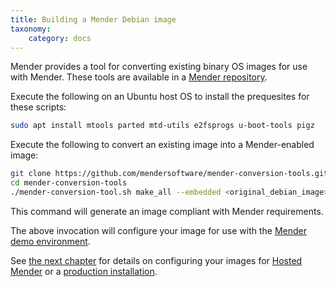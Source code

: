 ```yaml
---
title: Building a Mender Debian image
taxonomy:
    category: docs
---
```


Mender provides a tool for converting existing binary OS images for use with Mender. These tools are available in a [Mender repository](https://github.com/mendersoftware/mender-conversion-tools/).

Execute the following on an Ubuntu host OS to install the prequesites for these scripts:

```bash
sudo apt install mtools parted mtd-utils e2fsprogs u-boot-tools pigz
```

Execute the following to convert an existing image into a Mender-enabled image:

```bash
git clone https://github.com/mendersoftware/mender-conversion-tools.git
cd mender-conversion-tools
./mender-conversion-tool.sh make_all --embedded <original_debian_image> --image <output_image_name> --mender <mender_binary_path> --artifact <name_of_the_artifact>  --demo-ip <ip_of_demo_server> --toolchain <path_to_toolchain>
```

This command will generate an image compliant with Mender requirements.

The above invocation will configure your image for use with the [Mender demo environment](../../../getting-started/create-a-test-environment). 

See [the next chapter](../../image-configuration/debian-family-converted-image-configuration) for details on configuring your images for [Hosted Mender](https://hosted.mender.io) or a [production installation](../../../administration/production-installation).
